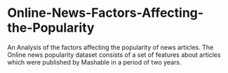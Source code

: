 # Online-News-Factors-Affecting-the-Popularity
An Analysis of the factors affecting the popularity of news articles. The Online news popularity dataset consists of a set of features about articles which were published by Mashable in a  period of two years.
